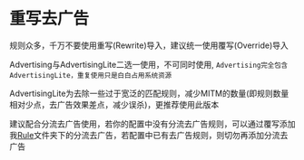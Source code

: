 重写去广告
===
规则众多，千万不要使用重写(Rewrite)导入，建议统一使用覆写(Override)导入

Advertising与AdvertisingLite二选一使用，不可同时使用, `Advertising完全包含AdvertisingLite，重复使用只是白白占用系统资源`

AdvertisingLite为去除一些过于宽泛的匹配规则，减少MITM的数量(即规则数量相对少点，去广告效果差点，减少误杀)，更推荐使用此版本

建议配合分流去广告使用，若你的配置中没有分流去广告规则，可以通过覆写添加我[Rule](https://github.com/Infatuation-Fei/rule/tree/main/Stash/Rule)文件夹下的分流去广告，若配置中已有去广告规则，则切勿再添加分流去广告
